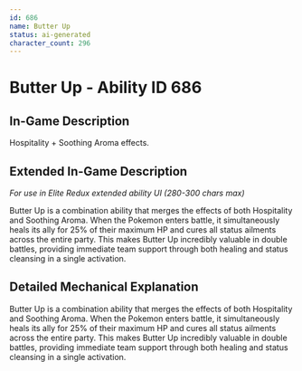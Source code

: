 ```yaml
---
id: 686
name: Butter Up
status: ai-generated
character_count: 296
---
```


# Butter Up - Ability ID 686

## In-Game Description
Hospitality + Soothing Aroma effects.

## Extended In-Game Description
*For use in Elite Redux extended ability UI (280-300 chars max)*

Butter Up is a combination ability that merges the effects of both Hospitality and Soothing Aroma. When the Pokemon enters battle, it simultaneously heals its ally for 25% of their maximum HP and cures all status ailments across the entire party. This makes Butter Up incredibly valuable in double battles, providing immediate team support through both healing and status cleansing in a single activation.

## Detailed Mechanical Explanation

Butter Up is a combination ability that merges the effects of both Hospitality and Soothing Aroma. When the Pokemon enters battle, it simultaneously heals its ally for 25% of their maximum HP and cures all status ailments across the entire party. This makes Butter Up incredibly valuable in double battles, providing immediate team support through both healing and status cleansing in a single activation.